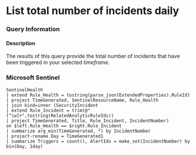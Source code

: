 # List total number of incidents daily
### Query Information
#### Description
The results of this query provide the total number of incidents that have been triggered in your selected *timeframe*.
### Microsoft Sentinel
```kusto
SentinelHealth
| extend Rule_Health = tostring(parse_json(ExtendedProperties).RuleId)
| project TimeGenerated, SentinelResourceName, Rule_Health
| join kind=inner (SecurityIncident
| extend Rule_Incident = trim(@"[^\w]+",tostring(RelatedAnalyticRuleIds))
| project TimeGenerated, Title, Rule_Incident, IncidentNumber)
on $left.Rule_Health == $right.Rule_Incident
| summarize arg_min(TimeGenerated, *) by IncidentNumber
| project-rename Day = TimeGenerated1
| summarize Triggers = count(), AlertIds = make_set(IncidentNumber) by bin(Day, 1day)
```
